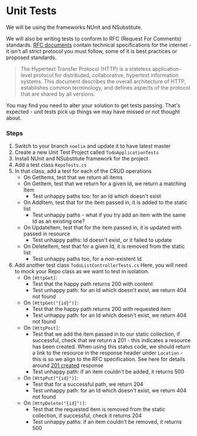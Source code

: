 # Unit Tests
We will be using the frameworks NUnit and NSubstitute.

We will also be writing tests to conform to RFC (Request For Comments) standards. [RFC documents](https://www.rfc-editor.org/rfc/rfc9110) contain technical specifications for the internet - it isn't all strict protocol you must follow, some of it is best practices or proposed standards. 
> The Hypertext Transfer Protocol (HTTP) is a stateless application-level protocol for distributed, collaborative, hypertext information systems. This document describes the overall architecture of HTTP, establishes common terminology, and defines aspects of the protocol that are shared by all versions.

You may find you need to alter your solution to get tests passing. That's expected - unit tests pick up things we may have missed or not thought about.

### Steps
1. Switch to your branch `noelia` and update it to have latest master
1. Create a new Unit Test Project called `TodoApplicationTests`
1. Install NUnit and NSubstitute framework for the project
1. Add a test class `RepoTests.cs`
1. In that class, add a test for each of the CRUD operations
    - On GetItems, test that we return all items
    - On GetItem, test that we return for a given Id, we return a matching Item
        - Test unhappy paths too: for an Id which doesn't exist
    - On AddItem, test that for the item passed in, it is added to the static list
        - Test unhappy paths - what if you try add an item with the same Id as an existing one?
    - On UpdateItem, test that for the item passed in, it is updated with passed in resource
        - Test unhappy paths: Id doesn't exist, or it failed to update
    - On DeleteItem, test that for a given Id, it is removed from the static list
        - Test unhappy paths too, for a non-existent Id 
1. Add another test class `TodoListControllerTests.cs`
Here, you will need to mock your Repo class as we want to test in isolation.
    - On `[HttpGet]`:
        - Test that the happy path returns 200 with content
        - Test unhappy path: for an Id which doesn't exist, we return 404 not found
    - On `[HttpGet("{id}")]`:
        - Test that the happy path returns 200 with requested item
        - Test unhappy path: for an Id which doesn't exist, we return 404 not found
    - On `[HttpPost]`:
        - Test that we add the item passed in to our static collection, if successful, check that we return a 201 - this indicates a resource has been created. When using this status code, we should return a link to the resource in the response header under `Location` - this is so we align to the RFC specification. See here for details around [201 created](https://www.rfc-editor.org/rfc/rfc9110#name-201-created) response 
        - Test unhappy path: if an item couldn't be added, it returns 500    
    - On `[HttpPut("{id}")]`:
        - Test that for a successful path, we return 204
        - Test unhappy path: for an Id which doesn't exist, we return 404 not found
    - On `[HttpDelete("{id}")]`:
        - Test that the requested item is removed from the static collection, if successful, check it returns 204
        - Test unhappy paths: if an item couldn't be removed, it returns 500
